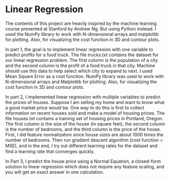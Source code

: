 # Linear Regression
The contents of this project are heavily inspired by the machine learning course presented at Stanford by Andrew Ng. But using Python instead.
I used the NumPy library to work with N-dimensional arrays and matplotlib for plotting. Also, for visualizing the cost function in 3D and contour plots.

In part 1, the goal is to implement linear regression with one variable to predict profits for a food truck. The file trucks.txt contains the dataset for our linear regression problem. The first column is the population of a city and the second column is the profit of a food truck in that city. Machine should use this data to help select which city to expand to next. I used Mean Square Error as a cost function. NumPy library was used to work with N-dimensional arrays and Matplotlib for plotting. Also, for visualizing the cost function in 3D and contour plots.

In part 2, I implemented linear regression with multiple variables to predict the prices of houses. Suppose I am selling my home and want to know what a good market price would be. One way to do this is first to collect information on recent houses sold and make a model of housing prices. The file houses.txt contains a training set of housing prices in Portland, Oregon. The first column is the size of the house (in square feet), the second column is the number of bedrooms, and the third column is the price of the house. First, I did feature normalization since house sizes are about 1000 times the number of bedrooms. Then run gradient descent algorithm (cost function = MSE), and in the end, I try out diﬀerent learning rates for the dataset and find a learning rate that converges quickly. 

In Part 3,  I predict the house price using a Normal Equation, a closed-form solution to linear regression which does not require any feature scaling, and you will get an exact answer in one calculation.



